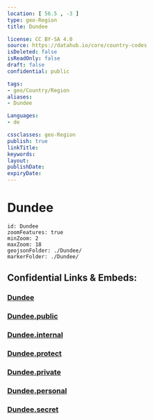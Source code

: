 ```yaml
---
location: [ 56.5 , -3 ] 
type: geo-Region
title: Dundee

license: CC BY-SA 4.0
source: https://datahub.io/core/country-codes
isDeleted: false
isReadOnly: false
draft: false
confidential: public

tags:
- geo/Country/Region
aliases:
- Dundee

Languages:
- de

cssclasses: geo-Region
publish: true
linkTitle: 
keywords: 
layout: 
publishDate: 
expiryDate: 
---
```


# Dundee

```leaflet
id: Dundee
zoomFeatures: true 
minZoom: 2 
maxZoom: 18
geojsonFolder: ./Dundee/
markerFolder: ./Dundee/
```


## Confidential Links & Embeds: 

### [Dundee](/_Standards/Earth/Continent/Europe/Europe~North/UK/Scotland/counties~Scotland/Dundee.md) 

### [Dundee.public](/_public/Earth/Continent/Europe/Europe~North/UK/Scotland/counties~Scotland/Dundee.public.md) 

### [Dundee.internal](/_internal/Earth/Continent/Europe/Europe~North/UK/Scotland/counties~Scotland/Dundee.internal.md) 

### [Dundee.protect](/_protect/Earth/Continent/Europe/Europe~North/UK/Scotland/counties~Scotland/Dundee.protect.md) 

### [Dundee.private](/_private/Earth/Continent/Europe/Europe~North/UK/Scotland/counties~Scotland/Dundee.private.md) 

### [Dundee.personal](/_personal/Earth/Continent/Europe/Europe~North/UK/Scotland/counties~Scotland/Dundee.personal.md) 

### [Dundee.secret](/_secret/Earth/Continent/Europe/Europe~North/UK/Scotland/counties~Scotland/Dundee.secret.md)

